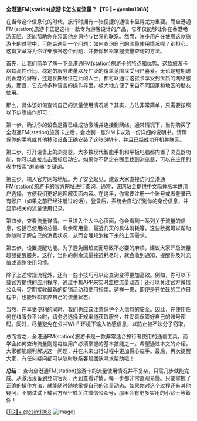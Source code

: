 **全港通FM(station)旅游卡怎么查流量？【TG💪+ @esim1088】**

在当今这个信息化的时代，旅行时拥有一张便捷的通信卡显得尤为重要。而全港通FM(station)旅游卡正是这样一款专为游客设计的产品，它不仅能够让你在香港畅游无阻，还能帮助你在异国他乡保持与世界的联系。然而，许多用户在使用这款旅游卡的过程中，可能会遇到一个问题：如何查询自己的流量使用情况呢？别担心，这篇文章将为你详细解答这个问题，并教你轻松掌握流量查询的方法。

首先，让我们简单了解一下全港通FM(station)旅游卡的特点和优势。这款旅游卡以其高性价比、稳定的服务质量以及广泛的覆盖范围深受用户喜爱。无论是短期访问香港的游客，还是长期居住在此的人士，都可以通过这张卡享受到优质的网络服务。而且，它支持多种语言的操作界面，极大地方便了来自不同国家和地区的朋友使用。

那么，具体该如何查询自己的流量使用情况呢？其实，方法非常简单，只需要按照以下步骤操作即可：

第一步，确认你的设备是否已经成功激活并连接到网络。通常情况下，当你购买了全港通FM(station)旅游卡之后，会收到一张SIM卡以及一份详细的说明书。请确保你的手机或其他移动设备正确安装了这张SIM卡，并且已经成功开机并联网。

第二步，打开设备上的浏览器。大多数现代智能手机和平板电脑都内置了浏览器功能，你可以直接点击图标启动它。如果你不确定在哪里找到浏览器，可以在应用列表中搜索“浏览器”关键词。

第三步，输入官方网站地址。为了安全起见，建议大家直接访问全港通FM(station)旅游卡的官方网址进行查询。通常，该网站会提供中文简体版本供用户选择，方便我们更好地理解页面内容。在这里，你需要注册一个账号或者登录已有账户（如果之前已经注册过的话）。登录后，系统会自动识别你的身份信息，并显示相关的流量使用记录。

第四步，查看流量详情。一旦进入个人中心页面，你会看到一系列关于流量的信息，包括已使用的总量、剩余可用量、最近几天的具体消耗等。这些数据可以帮助你随时了解自己的消费状况，从而合理规划接下来的上网需求。

第五步，设置提醒功能。为了避免因超支而导致不必要的麻烦，建议大家开启流量超额提醒服务。这样，当你的剩余流量接近耗尽时，就会收到通知，提醒你及时充值或调整使用习惯。

除了上述常规流程外，还有一些小技巧可以让查询变得更加高效。例如，你可以下载官方提供的应用程序，通过手机APP来实时监控流量动态；还可以关注官方微信公众号，定期接收最新的促销活动和使用指南。这样一来，即便是在忙碌的工作日程中，也能轻松掌控自己的流量状态。

当然，在享受便利的同时，我们也应该注意保护个人信息的安全。因此，在使用任何在线服务平台时，请务必选择正规渠道获取服务，并妥善保管好自己的账号密码。同时，尽量避免在公共Wi-Fi环境下输入敏感信息，以防止被不法分子窃取。

总而言之，全港通FM(station)旅游卡是一款非常适合旅行者使用的通信工具，而学会如何查询流量则是每位用户必须掌握的基本技能之一。希望通过本文的介绍，大家都能顺利解决这一问题，并在未来出行过程中更加得心应手。最后，再次提醒大家，有任何疑问都可以随时联系客服团队寻求帮助哦！

**总结：** 查询全港通FM(station)旅游卡的流量使用情况并不复杂，只需几步就能完成。从激活设备到登录官网，再到查看详情，每一步都非常直观易懂。只要掌握了正确的操作方法，就能随时随地掌握自己的流量动态。如果你对这个过程还有其他疑问，不妨试试下载官方APP或关注微信公众号，那里会有更多实用的小贴士等着你！

[[TG💪+ @esim1088](https://t.me/s/esim1088) ![Image](https://i.postimg.cc/4NQfJmqS/Snipaste-2025-05-13-00-14-12.png)]